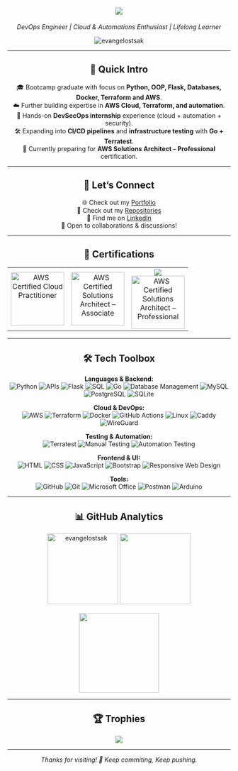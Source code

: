 <h1 align="center">
      <img src="https://readme-typing-svg.herokuapp.com?font=Bitcount+Grid+Double&size=30&duration=4000&pause=500&color=FFFFFF&center=true&vCenter=true&width=550ß&height=70&lines=👋+Hey,+I'm+Evangelos+.+.+.;Welcome+to+my+Github+Profile" />
</h1>
<p align="center">
  <em>DevOps Engineer | Cloud & Automations Enthusiast | Lifelong Learner</em>
</p>
<p align="center">
<img src="https://komarev.com/ghpvc/?username=evangelostsak&label=Profile%20views&color=0e75b6&style=flat" alt="evangelostsak" />
</p>

---

<div align="center">
      
## 🚀 Quick Intro


🎓 Bootcamp graduate with focus on **Python, OOP, Flask, Databases, Docker, Terraform and AWS**.  
☁️ Further building expertise in **AWS Cloud, Terraform, and automation**.  
🔐 Hands-on **DevSecOps internship** experience (cloud + automation + security).  
🛠️ Expanding into **CI/CD pipelines** and **infrastructure testing** with **Go + Terratest**.  
🎯 Currently preparing for **AWS Solutions Architect – Professional** certification.  

</div>

---

<div align="center">
      
## 🙌 Let’s Connect


🌐 Check out my [Portfolio](https://portfolio-template-cyan-mu.vercel.app)      
📌 Check out my [Repositories](https://github.com/evangelostsak?tab=repositories)  
💼 Find me on [LinkedIn](www.linkedin.com/in/evangelos-tsakoudis)  
📩 Open to collaborations & discussions!  

</div>

---

<div align="center">
      
## 🏅 Certifications

<table>
  <tr>
    <td align="center">
      <a href="https://www.credly.com/badges/41e54873-b4ee-42b7-8a92-a00ae3ca1bff/public_url" target="_blank">
        <img src="https://images.credly.com/size/220x220/images/00634f82-b07f-4bbd-a6bb-53de397fc3a6/image.png" alt="AWS Certified Cloud Practitioner" height="120"/>
      </a>
    </td>
    <td align="center">
      <a href="https://www.credly.com/badges/fd81dc9b-56cd-4232-9f91-1f2c7bad3de6/public_url" target="_blank">
        <img src="https://images.credly.com/size/220x220/images/0e284c3f-5164-4b21-8660-0d84737941bc/image.png" alt="AWS Certified Solutions Architect – Associate" height="120"/>
      </a>
    </td>
    <td align="center">
      <div align="center">
      <img src="https://readme-typing-svg.herokuapp.com?font=Bitcount+Grid+Double&size=15&duration=3000&pause=100&color=FFFFFF&center=true&vCenter=true&width=250&height=50&lines=Next+Milestone+.+.+." />
      </div>
      <div align="center">
      <a href="https://www.credly.com/org/amazon-web-services/badge/aws-certified-solutions-architect-professional" target="_blank">
        <img src="https://images.credly.com/size/680x680/images/2d84e428-9078-49b6-a804-13c15383d0de/image.png" alt="AWS Certified Solutions Architect – Professional" height="120"/>
      </a>
      </div>
    </td>
  </tr>
</table>

</div>

---

<div align="center">
      
## 🛠️ Tech Toolbox
**Languages & Backend:**  
![Python](https://img.shields.io/badge/-Python-3776AB?style=flat&logo=python&logoColor=white)
![APIs](https://img.shields.io/badge/-APIs-00457C?style=flat&logo=api&logoColor=white)
![Flask](https://img.shields.io/badge/-Flask-000000?style=flat&logo=flask&logoColor=white) 
![SQL](https://img.shields.io/badge/-SQL-CC2927?style=flat&logo=microsoft-sql-server&logoColor=white) 
![Go](https://img.shields.io/badge/-Go-00ADD8?style=flat&logo=go&logoColor=white) 
![Database Management](https://img.shields.io/badge/-DBMS-003B57?style=flat&logo=databricks&logoColor=white)
![MySQL](https://img.shields.io/badge/-MySQL-4479A1?style=flat&logo=mysql&logoColor=white)
![PostgreSQL](https://img.shields.io/badge/-PostgreSQL-4169E1?style=flat&logo=postgresql&logoColor=white)
![SQLite](https://img.shields.io/badge/-SQLite-003B57?style=flat&logo=sqlite&logoColor=white)

**Cloud & DevOps:**  
![AWS](https://img.shields.io/badge/-AWS-FF9900?style=flat&logo=amazonaws&logoColor=white) 
![Terraform](https://img.shields.io/badge/-Terraform-7B42BC?style=flat&logo=terraform&logoColor=white) 
![Docker](https://img.shields.io/badge/-Docker-2496ED?style=flat&logo=docker&logoColor=white) 
![GitHub Actions](https://img.shields.io/badge/-GitHub%20Actions-2088FF?style=flat&logo=github-actions&logoColor=white) 
![Linux](https://img.shields.io/badge/-Linux-FCC624?style=flat&logo=linux&logoColor=black)
![Caddy](https://img.shields.io/badge/Caddy-1F88C0?style=flat&logo=caddy&logoColor=white)
![WireGuard](https://img.shields.io/badge/WireGuard-88171A?style=flat&logo=wireguard&logoColor=white)

**Testing & Automation:**  
![Terratest](https://img.shields.io/badge/-Terratest-00ADD8?style=flat&logo=go&logoColor=white) 
![Manual Testing](https://img.shields.io/badge/-Manual%20Testing-007396?style=flat&logo=checkmarx&logoColor=white) 
![Automation Testing](https://img.shields.io/badge/-Automation%20Testing-6DB33F?style=flat&logo=checkmarx&logoColor=white) 

**Frontend & UI:**  
![HTML](https://img.shields.io/badge/-HTML-E34F26?style=flat&logo=html5&logoColor=white) 
![CSS](https://img.shields.io/badge/-CSS-1572B6?style=flat&logo=css3&logoColor=white) 
![JavaScript](https://img.shields.io/badge/-JavaScript-F7DF1E?style=flat&logo=javascript&logoColor=white) 
![Bootstrap](https://img.shields.io/badge/-Bootstrap-563D7C?style=flat&logo=bootstrap&logoColor=white) 
![Responsive Web Design](https://img.shields.io/badge/-Responsive%20Web%20Design-1572B6?style=flat&logo=css3&logoColor=white)

**Tools:**  
![GitHub](https://img.shields.io/badge/-GitHub-181717?style=flat&logo=github&logoColor=white)
![Git](https://img.shields.io/badge/-Git-F05032?style=flat&logo=git&logoColor=white)
![Microsoft Office](https://img.shields.io/badge/-Microsoft%20Office-D83B01?style=flat&logo=microsoft-office&logoColor=white)
![Postman](https://img.shields.io/badge/-Postman-FF6C37?style=flat&logo=postman&logoColor=white)
![Arduino](https://img.shields.io/badge/-Arduino-00979D?style=flat&logo=arduino&logoColor=white)

</div>

---

<div align="center">
      
## 📊 GitHub Analytics

<img src="https://github-readme-stats-kappa-ashy-93.vercel.app/api/top-langs?username=evangelostsak&show_icons=true&locale=en&layout=compact&theme=radical" alt="evangelostsak" height="160" />    

<img src="https://github-readme-stats-kappa-ashy-93.vercel.app/api?username=evangelostsak&show_icons=true&theme=radical" height="160" />

<br>
<br>

<img src="https://github-readme-streak-stats-pi-olive.vercel.app?user=evangelostsak&theme=radical&hide_border=false]" height="180px"/>

</div>

---

<div align="center">
      
## 🏆 Trophies

  <img src="https://github-profile-trophy.screw-hand.vercel.app/?username=evangelostsak&theme=radical&column=-1&rank=SSS,SS,S,AAA,AA,A,B,C&no-frame=false&no-bg=true&margin-w=6&count_private=true&include_all_commits=true"/>
</div>

---

<div align="center">
<p>  
      
  <em>Thanks for visiting! 🚀 Keep commiting, Keep pushing.</em> 
  
</p>
</div>
